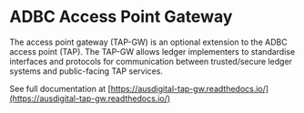 # ADBC Access Point Gateway

The access point gateway (TAP-GW) is an optional extension to the ADBC access point (TAP). The TAP-GW allows ledger implementers to standardise interfaces and protocols for communication between trusted/secure ledger systems and public-facing TAP services.

See full documentation at [https://ausdigital-tap-gw.readthedocs.io/](https://ausdigital-tap-gw.readthedocs.io/)

